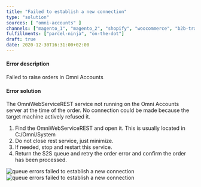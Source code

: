 ```yaml
---
title: "Failed to establish a new connection"
type: "solution"
sources: [ "omni-accounts" ]
channels: ["magento_1", "magento_2", "shopify", "woocommerce", "b2b-trade-store", "takealot"]
fulfillments: ["parcel-ninja", "on-the-dot"]
draft: true
date: 2020-12-30T16:31:00+02:00
---
```


#### Error description
Failed to raise orders in Omni Accounts

#### Error solution

The OmniWebServiceREST service not running on the Omni Accounts server at the time of the order.
No connection could be made because the target machine actively refused it.

1. Find the OmniWebServiceREST and open it. This is usually located in C:/Omni/System
2. Do not close rest service, just minimize.
3. If needed, stop and restart this service.
4. Return the S2S queue and retry the order error and confirm the order has been processed.

![queue errors failed to establish a new connection](/uploads/queue-errors-Failed-to-establish-a-new-connection-1.png)
![queue errors failed to establish a new connection](/uploads/queue-errors-Failed-to-establish-a-new-connection-2.png)



